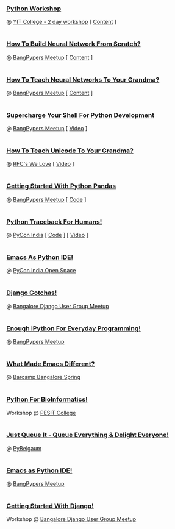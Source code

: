 <!--
.. title: Chillar Anand Talks
.. slug: talks
.. date: 2017-08-24 13:29:59 UTC
.. tags:
.. category: talks
.. link:
.. description: Talks given by chillar anand at various conferences
.. type: text
-->

### [Python Workshop](https://pythonexpress.in/workshop/260/)
@ [YIT College - 2 day workshop](http://www.yit.edu.in/) [ [Content](https://github.com/ChillarAnand/python-101) ]
<br />
<br />



### [How To Build Neural Network From Scratch?](https://github.com/ChillarAnand/neural-networks-101)
@ [BangPypers Meetup]() [ [Content](https://github.com/ChillarAnand/neural-networks-101) ]
<br />
<br />



### [How To Teach Neural Networks To Your Grandma?](https://chillaranand.github.io/neural-networks-101/)
@ [BangPypers Meetup]() [ [Content](https://github.com/ChillarAnand/neural-networks-101) ]
<br />
<br />



### [Supercharge Your Shell For Python Development](http://avilpage.com/2017/03/super-charge-your-shell-for-python-development.html)
@ [BangPypers Meetup](http://bangalore.python.org.in/blog/2017/02/18/feb-short-talks/) [ [Video](https://www.youtube.com/watch?v=nQVMljKldvo) ]
<br />
<br />



### [How To Teach Unicode To Your Grandma?](http://chillaranand.github.io/unicode/)
@ [RFC's We Love](https://github.com/rfcswelove/rfcs_we_love/issues/1) [ [Video](https://www.youtube.com/watch?v=nQVMljKldvo) ]
<br />
<br />


### [Getting Started With Python Pandas](http://chillaranand.github.io/pandas-101/)
@ [BangPypers Meetup]() [ [Code](https://github.com/ChillarAnand/pandas-101/tree/master/code) ]
<br />
<br />



### [Python Traceback For Humans!](http://chillaranand.github.io/py-trace/)
@ [PyCon India]() [ [Code](https://github.com/ChillarAnand/py-trace/tree/gh-pages/code) ] [ [Video](https://www.youtube.com/watch?v=EGhG8VEatBE) ]
<br />
<br />



### [Emacs As Python IDE!](http://chillaranand.github.io/emacs-py-ide/)
@ [PyCon India Open Space]()
<br />
<br />



### [Django Gotchas!](http://chillaranand.github.io/django-gotcha/)
@ [Bangalore Django User Group Meetup]()
<br />
<br />



### [Enough iPython For Everyday Programming!](http://chillaranand.github.io/everyday-ipython/)
@ [BangPypers Meetup]()
<br />
<br />



### [What Made Emacs Different?](http://chillaranand.github.io/emacs-different/)
@ [Barcamp Bangalore Spring]()
<br />
<br />



### [Python For BioInformatics!](http://chillaranand.github.io/py-bio/)
Workshop @ [PESIT College]()
<br />
<br />



### [Just Queue It - Queue Everything & Delight Everyone!](http://chillaranand.github.io/just-queue-it/)
@ [PyBelgaum]()
<br />
<br />



### [Emacs as Python IDE!](http://chillaranand.github.io/emacs-py-ide/)
@ [BangPypers Meetup]()
<br />
<br />



### [Getting Started With Django!](http://chillaranand.github.io/django-bookmarks/)
Workshop @ [Bangalore Django User Group Meetup]()
<br />
<br />
